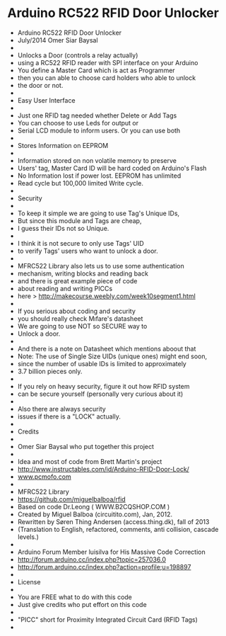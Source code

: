 Arduino RC522 RFID Door Unlocker
=======

 * Arduino RC522 RFID Door Unlocker
 * July/2014 Omer Siar Baysal
 * 
 * Unlocks a Door (controls a relay actually)
 * using a RC522 RFID reader with SPI interface on your Arduino
 * You define a Master Card which is act as Programmer
 * then you can able to choose card holders who able to unlock
 * the door or not.
 * 
 * Easy User Interface
 *
 * Just one RFID tag needed whether Delete or Add Tags
 * You can choose to use Leds for output or
 * Serial LCD module to inform users. Or you can use both
 *
 * Stores Information on EEPROM
 *
 * Information stored on non volatile memory to preserve
 * Users' tag, Master Card ID will be hard coded on Arduino's Flash
 * No Information lost if power lost. EEPROM has unlimited
 * Read cycle but 100,000 limited Write cycle. 
 * 
 * Security
 * 
 * To keep it simple we are going to use Tag's Unique IDs, 
 * But since this module and Tags are cheap, 
 * I guess their IDs not so Unique.
 *
 * I think it is not secure to only use Tags' UID
 * to verify Tags' users who want to unlock a door.
 *
 * MFRC522 Library also lets us to use some authentication
 * mechanism, writing blocks and reading back
 * and there is great example piece of code
 * about reading and writing PICCs
 * here > http://makecourse.weebly.com/week10segment1.html
 *
 * If you serious about coding and security
 * you should really check Mıfare's datasheet
 * We are going to use NOT so SECURE way to
 * Unlock a door.
 *
 * And there is a note on Datasheet which mentions aboout that
 * Note: The use of Single Size UIDs (unique ones) might end soon, 
 * since the number of usable IDs is limited to approximately 
 * 3.7 billion pieces only. 
 *
 * If you rely on heavy security, figure it out how RFID system
 * can be secure yourself (personally very curious about it)
 *
 * Also there are always security
 * issues if there is a "LOCK" actually.
 * 
 * Credits
 *
 * Omer Siar Baysal who put together this project
 *
 * Idea and most of code from Brett Martin's project
 * http://www.instructables.com/id/Arduino-RFID-Door-Lock/
 * www.pcmofo.com
 *
 * MFRC522 Library
 * https://github.com/miguelbalboa/rfid
 * Based on code Dr.Leong   ( WWW.B2CQSHOP.COM )
 * Created by Miguel Balboa (circuitito.com), Jan, 2012.
 * Rewritten by Søren Thing Andersen (access.thing.dk), fall of 2013 
 * (Translation to English, refactored, comments, anti collision, cascade levels.)
 *
 * Arduino Forum Member luisilva for His Massive Code Correction
 * http://forum.arduino.cc/index.php?topic=257036.0
 * http://forum.arduino.cc/index.php?action=profile;u=198897
 *
 * License
 *
 * You are FREE what to do with this code 
 * Just give credits who put effort on this code
 *
 * "PICC" short for Proximity Integrated Circuit Card (RFID Tags)
 *
